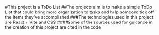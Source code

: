 #This project is a ToDo List
##The projects aim is to make a simple ToDo List that could bring more organization to tasks and help someone tick off the items they've accomplished
###The technologies used in this project are React + Vite and CSS
####Some of the sources used for guidance in the creation of this project are cited in the code





